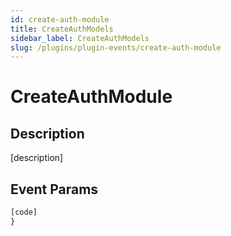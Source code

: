 ```yaml
---
id: create-auth-module
title: CreateAuthModels
sidebar_label: CreateAuthModels
slug: /plugins/plugin-events/create-auth-module
---
```


# CreateAuthModule

## Description

[description]

## Event Params

```javascript
[code]
}
```
